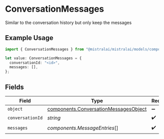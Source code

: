 # ConversationMessages

Similar to the conversation history but only keep the messages

## Example Usage

```typescript
import { ConversationMessages } from "@mistralai/mistralai/models/components";

let value: ConversationMessages = {
  conversationId: "<id>",
  messages: [],
};
```

## Fields

| Field                                                                                          | Type                                                                                           | Required                                                                                       | Description                                                                                    |
| ---------------------------------------------------------------------------------------------- | ---------------------------------------------------------------------------------------------- | ---------------------------------------------------------------------------------------------- | ---------------------------------------------------------------------------------------------- |
| `object`                                                                                       | [components.ConversationMessagesObject](../../models/components/conversationmessagesobject.md) | :heavy_minus_sign:                                                                             | N/A                                                                                            |
| `conversationId`                                                                               | *string*                                                                                       | :heavy_check_mark:                                                                             | N/A                                                                                            |
| `messages`                                                                                     | *components.MessageEntries*[]                                                                  | :heavy_check_mark:                                                                             | N/A                                                                                            |